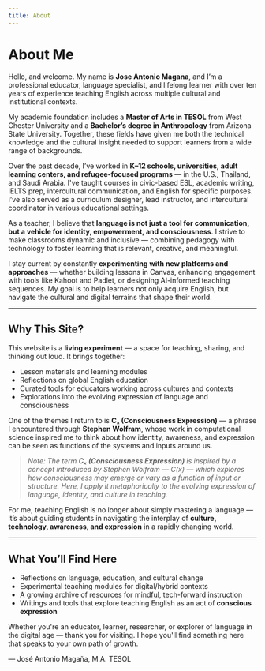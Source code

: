 ```yaml
---
title: About
---
```


# About Me

Hello, and welcome. My name is **Jose Antonio Magana**, and I’m a professional educator, language specialist, and lifelong learner with over ten years of experience teaching English across multiple cultural and institutional contexts.

My academic foundation includes a **Master of Arts in TESOL** from West Chester University and a **Bachelor’s degree in Anthropology** from Arizona State University. Together, these fields have given me both the technical knowledge and the cultural insight needed to support learners from a wide range of backgrounds.

Over the past decade, I’ve worked in **K–12 schools, universities, adult learning centers, and refugee-focused programs** — in the U.S., Thailand, and Saudi Arabia. I've taught courses in civic-based ESL, academic writing, IELTS prep, intercultural communication, and English for specific purposes. I’ve also served as a curriculum designer, lead instructor, and intercultural coordinator in various educational settings.

As a teacher, I believe that **language is not just a tool for communication, but a vehicle for identity, empowerment, and consciousness**. I strive to make classrooms dynamic and inclusive — combining pedagogy with technology to foster learning that is relevant, creative, and meaningful.

I stay current by constantly **experimenting with new platforms and approaches** — whether building lessons in Canvas, enhancing engagement with tools like Kahoot and Padlet, or designing AI-informed teaching sequences. My goal is to help learners not only acquire English, but navigate the cultural and digital terrains that shape their world.

---

## Why This Site?

This website is a **living experiment** — a space for teaching, sharing, and thinking out loud. It brings together:

- Lesson materials and learning modules
- Reflections on global English education
- Curated tools for educators working across cultures and contexts
- Explorations into the evolving expression of language and consciousness

One of the themes I return to is **Cₓ (Consciousness Expression)** — a phrase I encountered through **Stephen Wolfram**, whose work in computational science inspired me to think about how identity, awareness, and expression can be seen as functions of the systems and inputs around us.

> *Note: The term **Cₓ (Consciousness Expression)** is inspired by a concept introduced by Stephen Wolfram — C(x) — which explores how consciousness may emerge or vary as a function of input or structure. Here, I apply it metaphorically to the evolving expression of language, identity, and culture in teaching.*

For me, teaching English is no longer about simply mastering a language — it’s about guiding students in navigating the interplay of **culture, technology, awareness, and expression** in a rapidly changing world.

---

## What You’ll Find Here

- Reflections on language, education, and cultural change
- Experimental teaching modules for digital/hybrid contexts
- A growing archive of resources for mindful, tech-forward instruction
- Writings and tools that explore teaching English as an act of **conscious expression**

Whether you're an educator, learner, researcher, or explorer of language in the digital age — thank you for visiting. I hope you'll find something here that speaks to your own path of growth.

— José Antonio Magaña, M.A. TESOL


